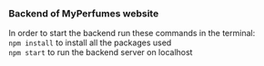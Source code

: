 ### Backend of MyPerfumes website
In order to start the backend run these commands in the terminal:\
`npm install` to install all the packages used\
`npm start` to run the backend server on localhost 
